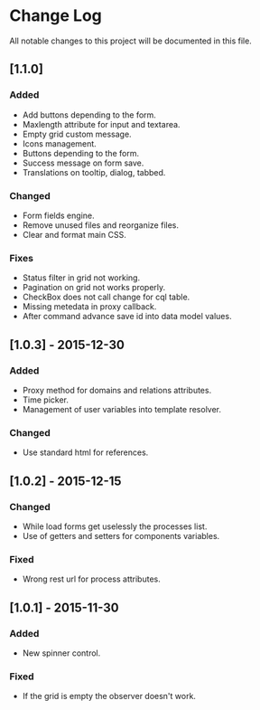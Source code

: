 # Change Log
All notable changes to this project will be documented in this file.

## [1.1.0]
### Added
- Add buttons depending to the form.
- Maxlength attribute for input and textarea.
- Empty grid custom message.
- Icons management.
- Buttons depending to the form.
- Success message on form save.
- Translations on tooltip, dialog, tabbed.

### Changed
- Form fields engine.
- Remove unused files and reorganize files.
- Clear and format main CSS.

### Fixes
- Status filter in grid not working.
- Pagination on grid not works properly.
- CheckBox does not call change for cql table.
- Missing metedata in proxy callback.
- After command advance save id into data model values.

## [1.0.3] - 2015-12-30
### Added
- Proxy method for domains and relations attributes.
- Time picker.
- Management of user variables into template resolver.

### Changed
- Use standard html for references.

## [1.0.2] - 2015-12-15
### Changed
- While load forms get uselessly the processes list.
- Use of getters and setters for components variables.

### Fixed
- Wrong rest url for process attributes.

## [1.0.1] - 2015-11-30
### Added
- New spinner control.

### Fixed
- If the grid is empty the observer doesn't work.